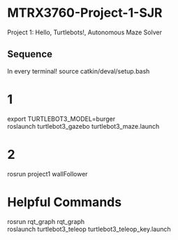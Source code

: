 # MTRX3760-Project-1-SJR
Project 1: Hello, Turtlebots!, Autonomous Maze Solver

## Sequence
In every terminal!
source catkin/deval/setup.bash

# 1
export TURTLEBOT3_MODEL=burger  
roslaunch turtlebot3_gazebo turtlebot3_maze.launch  

# 2 
rosrun project1 wallFollower

# Helpful Commands
rosrun rqt_graph rqt_graph  
roslaunch turtlebot3_teleop turtlebot3_teleop_key.launch




